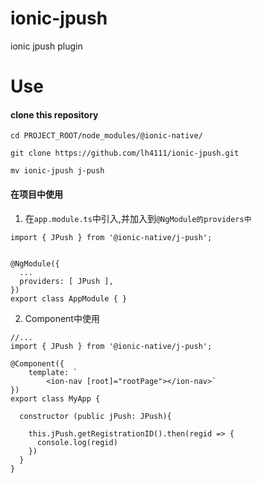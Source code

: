 # ionic-jpush
ionic jpush plugin

# Use

#### clone this repository
```
cd PROJECT_ROOT/node_modules/@ionic-native/

git clone https://github.com/lh4111/ionic-jpush.git

mv ionic-jpush j-push
```


#### 在项目中使用

1. 在`app.module.ts`中引入,并加入到`@NgModule的providers中`
```
import { JPush } from '@ionic-native/j-push';


@NgModule({
  ...
  providers: [ JPush ],
})
export class AppModule { }

```

2. Component中使用
```
//...
import { JPush } from '@ionic-native/j-push';

@Component({
    template: `
        <ion-nav [root]="rootPage"></ion-nav>`
})
export class MyApp {

  constructor (public jPush: JPush){
  
    this.jPush.getRegistrationID().then(regid => {
      console.log(regid)
    })
  }
}

```

